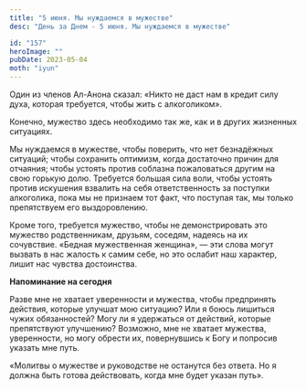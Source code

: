```yaml
---
title: "5 июня. Мы нуждаемся в мужестве"
desc: "День за Днем - 5 июня. Мы нуждаемся в мужестве"

id: "157"
heroImage: ""
pubDate: 2023-05-04
moth: "iyun"
---
```


Один из членов Ал-Анона сказал: «Никто не даст нам в кредит силу духа, которая
требуется, чтобы жить с алкоголиком».

Конечно, мужество здесь необходимо так же, как и в других жизненных ситуациях.

Мы нуждаемся в мужестве, чтобы поверить, что нет безнадёжных ситуаций; чтобы
сохранить оптимизм, когда достаточно причин для отчаяния; чтобы устоять против
соблазна пожаловаться другим на свою горькую долю. Требуется большая сила
воли, чтобы устоять против искушения взвалить на себя ответственность за
поступки алкоголика, пока мы не признаем тот факт, что поступая так, мы только
препятствуем его выздоровлению.

Кроме того, требуется мужество, чтобы не демонстрировать это мужество
родственникам, друзьям, соседям, надеясь на их сочувствие. «Бедная
мужественная женщина», — эти слова могут вызвать в нас жалость к самим себе,
но это ослабит наш характер, лишит нас чувства достоинства.

**Напоминание на сегодня**

Разве мне не хватает уверенности и мужества, чтобы предпринять действия,
которые улучшат мою ситуацию? Или я боюсь лишиться чужих обязанностей? Могу ли
я удержаться от действий, которые препятствуют улучшению? Возможно, мне не
хватает мужества, уверенности, но могу обрести их, повернувшись к Богу и
попросив указать мне путь.

«Молитвы о мужестве и руководстве не останутся без ответа. Но я должна быть
готова действовать, когда мне будет указан путь».
